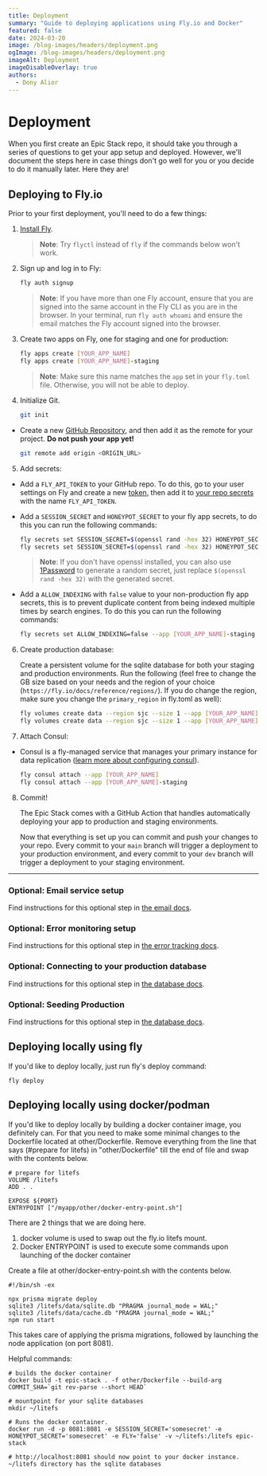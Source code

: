 ```yaml
---
title: Deployment
summary: "Guide to deploying applications using Fly.io and Docker"
featured: false
date: 2024-03-20
image: /blog-images/headers/deployment.png
ogImage: /blog-images/headers/deployment.png
imageAlt: Deployment
imageDisableOverlay: true
authors:
  - Dony Alior
---
```


# Deployment

When you first create an Epic Stack repo, it should take you through a series of
questions to get your app setup and deployed. However, we'll document the steps
here in case things don't go well for you or you decide to do it manually later.
Here they are!

## Deploying to Fly.io

Prior to your first deployment, you'll need to do a few things:

1. [Install Fly](https://fly.io/docs/getting-started/installing-flyctl/).

   > **Note**: Try `flyctl` instead of `fly` if the commands below won't work.

2. Sign up and log in to Fly:

   ```sh
   fly auth signup
   ```

   > **Note**: If you have more than one Fly account, ensure that you are signed
   > into the same account in the Fly CLI as you are in the browser. In your
   > terminal, run `fly auth whoami` and ensure the email matches the Fly
   > account signed into the browser.

3. Create two apps on Fly, one for staging and one for production:

   ```sh
   fly apps create [YOUR_APP_NAME]
   fly apps create [YOUR_APP_NAME]-staging
   ```

   > **Note**: Make sure this name matches the `app` set in your `fly.toml`
   > file. Otherwise, you will not be able to deploy.

4. Initialize Git.

   ```sh
   git init
   ```

- Create a new [GitHub Repository](https://repo.new), and then add it as the
  remote for your project. **Do not push your app yet!**

  ```sh
  git remote add origin <ORIGIN_URL>
  ```

5. Add secrets:

- Add a `FLY_API_TOKEN` to your GitHub repo. To do this, go to your user
  settings on Fly and create a new
  [token](https://web.fly.io/user/personal_access_tokens/new), then add it to
  [your repo secrets](https://docs.github.com/en/actions/security-guides/encrypted-secrets)
  with the name `FLY_API_TOKEN`.

- Add a `SESSION_SECRET` and `HONEYPOT_SECRET` to your fly app secrets, to do
  this you can run the following commands:

  ```sh
  fly secrets set SESSION_SECRET=$(openssl rand -hex 32) HONEYPOT_SECRET=$(openssl rand -hex 32) --app [YOUR_APP_NAME]
  fly secrets set SESSION_SECRET=$(openssl rand -hex 32) HONEYPOT_SECRET=$(openssl rand -hex 32) --app [YOUR_APP_NAME]-staging
  ```

  > **Note**: If you don't have openssl installed, you can also use
  > [1Password](https://1password.com/password-generator) to generate a random
  > secret, just replace `$(openssl rand -hex 32)` with the generated secret.

- Add a `ALLOW_INDEXING` with `false` value to your non-production fly app
  secrets, this is to prevent duplicate content from being indexed multiple
  times by search engines. To do this you can run the following commands:

  ```sh
  fly secrets set ALLOW_INDEXING=false --app [YOUR_APP_NAME]-staging
  ```

6. Create production database:

   Create a persistent volume for the sqlite database for both your staging and
   production environments. Run the following (feel free to change the GB size
   based on your needs and the region of your choice
   (`https://fly.io/docs/reference/regions/`). If you do change the region, make
   sure you change the `primary_region` in fly.toml as well):

   ```sh
   fly volumes create data --region sjc --size 1 --app [YOUR_APP_NAME]
   fly volumes create data --region sjc --size 1 --app [YOUR_APP_NAME]-staging
   ```

7. Attach Consul:

- Consul is a fly-managed service that manages your primary instance for data
  replication
  ([learn more about configuring consul](https://fly.io/docs/litefs/getting-started/#lease-configuration)).

  ```sh
  fly consul attach --app [YOUR_APP_NAME]
  fly consul attach --app [YOUR_APP_NAME]-staging
  ```

8. Commit!

   The Epic Stack comes with a GitHub Action that handles automatically
   deploying your app to production and staging environments.

   Now that everything is set up you can commit and push your changes to your
   repo. Every commit to your `main` branch will trigger a deployment to your
   production environment, and every commit to your `dev` branch will trigger a
   deployment to your staging environment.

---

### Optional: Email service setup

Find instructions for this optional step in [the email docs](./email.md).

### Optional: Error monitoring setup

Find instructions for this optional step in
[the error tracking docs](./monitoring.md).

### Optional: Connecting to your production database

Find instructions for this optional step in [the database docs](./database.md).

### Optional: Seeding Production

Find instructions for this optional step in [the database docs](./database.md).

## Deploying locally using fly

If you'd like to deploy locally, just run fly's deploy command:

```
fly deploy
```

## Deploying locally using docker/podman

If you'd like to deploy locally by building a docker container image, you
definitely can. For that you need to make some minimal changes to the Dockerfile
located at other/Dockerfile. Remove everything from the line that says (#prepare
for litefs) in "other/Dockerfile" till the end of file and swap with the
contents below.

```
# prepare for litefs
VOLUME /litefs
ADD . .

EXPOSE ${PORT}
ENTRYPOINT ["/myapp/other/docker-entry-point.sh"]
```

There are 2 things that we are doing here.

1. docker volume is used to swap out the fly.io litefs mount.
2. Docker ENTRYPOINT is used to execute some commands upon launching of the
   docker container

Create a file at other/docker-entry-point.sh with the contents below.

```
#!/bin/sh -ex

npx prisma migrate deploy
sqlite3 /litefs/data/sqlite.db "PRAGMA journal_mode = WAL;"
sqlite3 /litefs/data/cache.db "PRAGMA journal_mode = WAL;"
npm run start
```

This takes care of applying the prisma migrations, followed by launching the
node application (on port 8081).

Helpful commands:

```
# builds the docker container
docker build -t epic-stack . -f other/Dockerfile --build-arg COMMIT_SHA=`git rev-parse --short HEAD`

# mountpoint for your sqlite databases
mkdir ~/litefs

# Runs the docker container.
docker run -d -p 8081:8081 -e SESSION_SECRET='somesecret' -e HONEYPOT_SECRET='somesecret' -e FLY='false' -v ~/litefs:/litefs epic-stack

# http://localhost:8081 should now point to your docker instance. ~/litefs directory has the sqlite databases
```
